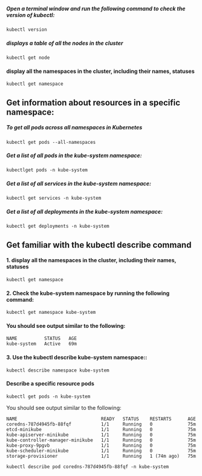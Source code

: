 ##### Open a terminal window and run the following command to check the version of kubectl:

```
kubectl version
```

##### displays a table of all the nodes in the cluster

```
kubectl get node
```

#### display all the namespaces in the cluster, including their names, statuses
```
kubectl get namespace
```



## Get information about resources in a specific namespace:

##### To get all pods across all namespaces in Kubernetes 

```
kubectl get pods --all-namespaces
```

##### Get a list of all pods in the kube-system namespace:

```
kubectlget pods -n kube-system
```

##### Get a list of all services in the kube-system namespace:
``` 
kubectl get services -n kube-system
```

##### Get a list of all deployments in the kube-system namespace:
``` 
kubectl get deployments -n kube-system

```

## Get familiar with the kubectl describe command


#### 1. display all the namespaces in the cluster, including their names, statuses
```
kubectl get namespace
```



#### 2. Check the kube-system namespace by running the following command:
```
kubectl get namespace kube-system
```



#### You should see output similar to the following:
```
NAME          STATUS   AGE
kube-system   Active   69m
```




#### 3. Use the kubectl describe kube-system namespace::
```
kubectl describe namespace kube-system

```

#### Describe a specific resource pods

```
kubectl get pods -n kube-system
```
You should see output similar to the following:

```
NAME                               READY   STATUS    RESTARTS      AGE
coredns-787d4945fb-88fqf           1/1     Running   0             75m
etcd-minikube                      1/1     Running   0             75m
kube-apiserver-minikube            1/1     Running   0             75m
kube-controller-manager-minikube   1/1     Running   0             75m
kube-proxy-9pgvb                   1/1     Running   0             75m
kube-scheduler-minikube            1/1     Running   0             75m
storage-provisioner                1/1     Running   1 (74m ago)   75m
```



```
kubectl describe pod coredns-787d4945fb-88fqf -n kube-system
```
